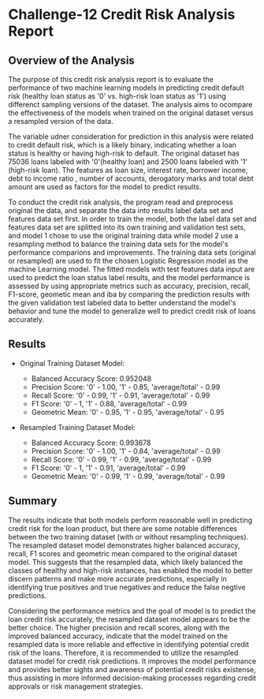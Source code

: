 # Challenge-12 Credit Risk Analysis Report

## Overview of the Analysis
The purpose of this credit risk analysis report is to evaluate the performance of two machine learning models in predicting credit default risk (healthy loan status as '0' vs. high-risk loan status as '1') using differenct sampling versions of the dataset. The analysis aims to ocompare the effectiveness of the models when trained on the original dataset versus a resampled version of the data.

The variable udner consideration for prediction in this analysis were related to credit default risk, which is a likely binary, indicating whether a loan status is healthy or having high-risk to default. The original dataset has 75036 loans labeled with '0'(healthy loan) and 2500 loans labeled with '1' (high-risk loan). The features as loan size, interest rate, borrower income, debt to income ratio , number of accounts, derogatory marks and total debt amount are used as factors for the model to predict results.

To conduct the credit risk analysis, the program read and preprocess original the data, and separate the data into results label data set and features data set first. In order to train the model, both the label data set and features data set are splitted into its own training and validation test sets, and model 1 chose to use the original training data while model 2 use a resampling method to balance the training data sets for the model's performance comparions and improvements. The training data sets (original or resampled) are used to fit the chosen Logistic Regression model as the machine Learning model. The fitted models with test features data input are used to predict the loan status label results, and the model performance is assessed by using appropriate metrics such as accuracy, precision, recall, F1-score, geometic mean and iba by comparing the prediction results with the given validation test labeled data to better understand the model's behavior and tune the model to generalize well to predict credit risk of loans accurately.

## Results

* Original Training Dataset Model:
  * Balanced Accuracy Score: 0.952048
  * Precision Score: '0' - 1.00, '1' - 0.85, 'average/total' - 0.99
  * Recall Score: '0' - 0.99, '1' - 0.91, 'average/total' - 0.99
  * F1 Score: '0' - 1, '1' - 0.88, 'average/total' - 0.99
  * Geometric Mean: '0' - 0.95, '1' - 0.95, 'average/total' - 0.95

* Resampled Training Dataset Model:
  * Balanced Accuracy Score: 0.993678
  * Precision Score: '0' - 1.00, '1' - 0.84, 'average/total' - 0.99
  * Recall Score: '0' - 0.99, '1' - 0.99, 'average/total' - 0.99
  * F1 Score: '0' - 1, '1' - 0.91, 'average/total' - 0.99
  * Geometric Mean: '0' - 0.99, '1' - 0.99, 'average/total' - 0.99

## Summary

The results indicate that both models perform reasonable well in predicting credit risk for the loan product, but there are some notable differences between the two training dataset (with or without resampling techniques). The resampled dataset model demonstrates higher balanced accuracy, recall, F1 scores and geometric mean compared to the original dataset model. This suggests that the resampled data, which likely balanced the classes of healthy and high-risk instances, has enabled the model to better discern patterns and make more accurate predictions, especially in identifying true positives and true negatives and reduce the false negtive predictions.

Considering the performance metrics and the goal of model is to predict the loan credit risk accurately, the resampled dataset model appears to be the better choice. The higher precision and recall scores, along with the improved balanced accuracy, indicate that the model trained on the resampled data is more reliable and effective in identifying potential credit risk of the loans. Therefore, it is recommended to utilize the resampled dataset model for credit risk predictions. It improves the model performance and provides better sights and awareness of potential credit risks existense, thus assisting in more informed decision-making processes regarding credit approvals or risk management strategies.




